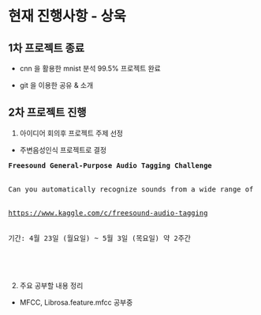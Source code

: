 ﻿# 현재 진행사항 - 상욱

## 1차 프로젝트 종료

- cnn 을 활용한 mnist 분석 99.5% 프로젝트 완료

- git 을 이용한 공유 & 소개

## 2차 프로젝트 진행

1. 아이디어 회의후 프로젝트 주제 선정 
 * 주변음성인식 프로젝트로 결정
<pre>
<strong>Freesound General-Purpose Audio Tagging Challenge</strong>
<br>
Can you automatically recognize sounds from a wide range of real-world environments?
<br>
<a href="https://www.kaggle.com/c/freesound-audio-tagging">https://www.kaggle.com/c/freesound-audio-tagging</a>
<br>
기간: 4월 23일 (월요일) ~ 5월 3일 (목요일) 약 2주간
</p>
<br>
</pre>

2. 주요 공부할 내용 정리

- MFCC, Librosa.feature.mfcc 공부중

